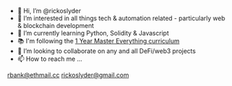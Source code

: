 - 👋 Hi, I’m @rickoslyder
- 👀 I’m interested in all things tech & automation related - particularly web & blockchain development
- 🌱 I’m currently learning Python, Solidity & Javascript
- 📚 I'm following the [1 Year Master Everything curriculum](https://zerotomastery.io/career-paths/1-year-master-everything-curriculum/)
- 💞️ I’m looking to collaborate on any and all DeFi/web3 projects
- 📫 How to reach me ...

rbank@ethmail.cc
rickoslyder@gmail.com

<!---
rickoslyder/rickoslyder is a ✨ special ✨ repository because its `README.md` (this file) appears on your GitHub profile.
You can click the Preview link to take a look at your changes.
--->
